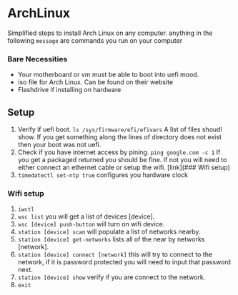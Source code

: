 # ArchLinux

Simplified steps to install Arch Linux on any computer. anything in the following `message` are commands you run on your computer

### Bare Necessities 

- Your motherboard or vm must be able to boot into uefi mood.
- iso file for Arch Linux. Can be found on their website
- Flashdrive if installing on hardware

## Setup
1. Verify if uefi boot. 
`ls /sys/firmware/efi/efivars`
A list of files shoudl show. If you get something along the lines of directory does not exist then your boot was not uefi.
2. Check if you have internet access by pining.
`ping google.com -c 1`
If you get a packaged returned you should be fine. If not you will need to either connect an ethernet cable or setup the wifi. [link](### Wifi setup)
3. `timedatectl set-ntp true` configures you hardware clock

### Wifi setup
1. `iwctl`
2. `wsc list` you will get a list of devices [device].
3. `wsc [device] push-button` will turn on wifi device.
4. `station [device] scan` will populate a list of networks nearby.
5. `station [device] get-networks` lists all of the near by networks [network].
6. `station [device] connect [network]` this will try to connect to the network, if it is password protected you will need to input that password next.
7. `station [device] show` verify if you are connect to the network.
8. `exit`
